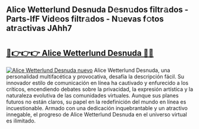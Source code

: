 ## Alice Wetterlund Desnuda D𝚎sn𝚞dos filtr𝚊dos - Parts-IfF Vid𝚎os filtr𝚊dos - N𝚞evas f𝚘tos atr𝚊ctivas JAhh7

# <h2><a href="http://mba3kb.tromn.icu/?c=Alice+Wetterlund+Desnuda">🔗👉👉👉 Alice Wetterlund Desnuda 🔗🔗</a></h2>

[![Alice Wetterlund Desnuda nuevo](https://i.imgur.com/pEAQMta.gif)](http://mba3kb.tromn.icu/?c=Alice+Wetterlund+Desnuda)
Alice Wetterlund Desnuda, una personalidad multifacética y provocativa, desafía la descripción fácil. Su innovador estilo de comunicación en línea ha cautivado y enfurecido a los críticos, encendiendo debates sobre la privacidad, la expresión artística y la naturaleza evolutiva de las comunidades virtuales. Aunque sus planes futuros no están claros, su papel en la redefinición del mundo en línea es incuestionable. Armado con una dedicación inquebrantable y un atractivo innegable, el progreso de Alice Wetterlund Desnuda en el universo virtual es ilimitado.
